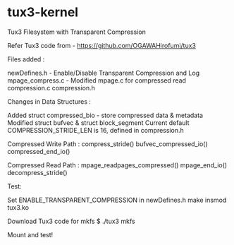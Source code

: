 tux3-kernel
===========
Tux3 Filesystem with Transparent Compression

Refer Tux3 code from - https://github.com/OGAWAHirofumi/tux3

Files added :

newDefines.h - Enable/Disable Transparent Compression and Log 
mpage_compress.c - Modified mpage.c for compressed read 
compression.c
compression.h

Changes in Data Structures :

Added struct compressed_bio - store compressed data & metadata 
Modified struct bufvec & struct block_segment 
Current default COMPRESSION_STRIDE_LEN is 16, defined in compression.h

Compressed Write Path : compress_stride() bufvec_compressed_io() compressed_end_io()

Compressed Read Path : mpage_readpages_compressed() mpage_end_io() decompress_stride()

Test:

Set ENABLE_TRANSPARENT_COMPRESSION in newDefines.h make insmod tux3.ko

Download Tux3 code for mkfs 
$ ./tux3 mkfs <device>

Mount and test!
